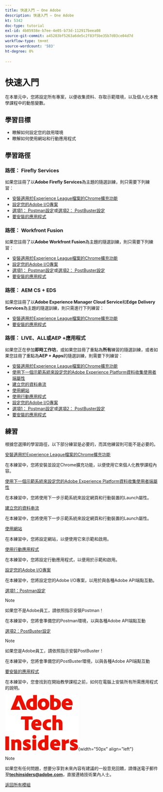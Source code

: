 ```yaml
---
title: 快速入門 — One Adobe
description: 快速入門 — One Adobe
kt: 5342
doc-type: tutorial
exl-id: 4b85938e-b7ee-4e05-b73d-112917beea08
source-git-commit: a45283bf5263a6de5c2f83f5be35b7d03ce04d7d
workflow-type: tm+mt
source-wordcount: '583'
ht-degree: 0%

---
```


# 快速入門

在本單元中，您將設定所有專案，以便收集資料、存取示範環境，以及個人化本教學課程中的動態變數。

## 學習目標

- 瞭解如何設定您的啟用環境
- 瞭解如何使用網站和行動應用程式

## 學習路徑

### 路徑： Firefly Services

如果您註冊了以&#x200B;**Adobe Firefly Services**&#x200B;為主題的隨選訓練，則只需要下列練習：

- [安裝適用於Experience League檔案的Chrome擴充功能](./ex1.md)
- [設定您的Adobe I/O專案](./ex6.md)
- [選項1： Postman設定](./ex7.md)或[選項2： PostBuster設定](./ex8.md)
- [要安裝的應用程式](./ex9.md)

### 路徑： Workfront Fusion

如果您註冊了以&#x200B;**Adobe Workfront Fusion**&#x200B;為主題的隨選訓練，則只需要下列練習：

- [安裝適用於Experience League檔案的Chrome擴充功能](./ex1.md)
- [設定您的Adobe I/O專案](./ex6.md)
- [選項1： Postman設定](./ex7.md)或[選項2： PostBuster設定](./ex8.md)
- [要安裝的應用程式](./ex9.md)

### 路徑： AEM CS + EDS

如果您註冊了以&#x200B;**Adobe Experience Manager Cloud Service**&#x200B;和&#x200B;**Edge Delivery Services**&#x200B;為主題的隨選訓練，則只需進行下列練習：

- [安裝適用於Experience League檔案的Chrome擴充功能](./ex1.md)
- [要安裝的應用程式](./ex9.md)

### 路徑： LIVE、ALL或AEP +應用程式

如果您正在參加&#x200B;**即時工作坊**，或如果您註冊了重點為&#x200B;**所有**&#x200B;練習的隨選訓練，或者如果您註冊了重點為&#x200B;**AEP + Apps**&#x200B;的隨選訓練，則需要下列練習：

- [安裝適用於Experience League檔案的Chrome擴充功能](./ex1.md)
- [使用下一個示範系統來設定您的Adobe Experience Platform資料收集使用者端屬性](./ex2.md)
- [建立您的資料串流](./ex3.md)
- [使用網站](./ex4.md)
- [使用行動應用程式](./ex5.md)
- [設定您的Adobe I/O專案](./ex6.md)
- [選項1： Postman設定](./ex7.md)或[選項2： PostBuster設定](./ex8.md)
- [要安裝的應用程式](./ex9.md)

## 練習

根據您選擇的學習路徑，以下部分練習是必要的，而其他練習則可能不是必要的。

[安裝適用於Experience League檔案的Chrome擴充功能](./ex1.md)

在本練習中，您將安裝並設定Chrome擴充功能，以便使用它來個人化教學課程內容。

[使用下一個示範系統來設定您的Adobe Experience Platform資料收集使用者端屬性](./ex2.md)

在本練習中，您將使用下一步示範系統來設定網頁和行動裝置的Launch屬性。

[建立您的資料串流](./ex3.md)

在本練習中，您將使用下一步示範系統來設定網頁和行動裝置的Launch屬性。

[使用網站](./ex4.md)

在本練習中，您將設定網站，以便使用它來示範和啟用。

[使用行動應用程式](./ex5.md)

在本練習中，您將設定行動應用程式，以便用於示範和啟用。

[設定您的Adobe I/O專案](./ex6.md)

在本練習中，您將設定您的Adobe I/O專案，以用於與各種Adobe API端點互動。

[選項1：Postman設定](./ex7.md)

>[!NOTE]
>
>如果您不是Adobe員工，請依照指示安裝Postman！

在本練習中，您將會準備您的Postman環境，以與各種Adobe API端點互動

[選項2：PostBuster設定](./ex8.md)

>[!NOTE]
>
>如果您是Adobe員工，請依照指示安裝PostBuster！

在本練習中，您將會準備您的PostBuster環境，以與各種Adobe API端點互動

[要安裝的應用程式](./ex9.md)

在本練習中，您會找到在開始教學課程之前，如何在電腦上安裝所有所需應用程式的說明。

![技術內部人士](./../../../assets/images/techinsiders.png){width="50px" align="left"}

>[!NOTE]
>
>如果您有任何問題，想要分享對未來內容有建議的一般意見回饋，請傳送電子郵件至&#x200B;**techinsiders@adobe.com**，直接連絡技術業內人士。

[返回所有模組](../../../overview.md)
